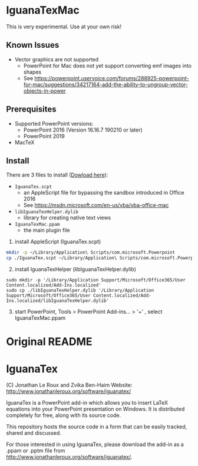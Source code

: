 # IguanaTexMac

This is very experimental. Use at your own risk!

## Known Issues
* Vector graphics are not supported
  * PowerPoint for Mac does not yet support converting emf images into shapes
  * See https://powerpoint.uservoice.com/forums/288925-powerpoint-for-mac/suggestions/34217164-add-the-ability-to-ungroup-vector-objects-in-power

## Prerequisites
* Supported PowerPoint versions:
  * PowerPoint 2016 (Version 16.16.7 190210 or later)
  * PowerPoint 2019
* MacTeX

## Install
There are 3 files to install ([Dowload here](https://github.com/ray851107/IguanaTexMac/releases)):
* `IguanaTex.scpt`
  * an AppleScript file for bypassing the sandbox introduced in Office 2016
  * See https://msdn.microsoft.com/en-us/vba/vba-office-mac
* `libIguanaTexHelper.dylib`
  * library for creating native text views
* `IguanaTexMac.ppam`
  * the main plugin file

1. install AppleScript (IguanaTex.scpt)
```bash
mkdir -p ~/Library/Application\ Scripts/com.microsoft.Powerpoint
cp ./IguanaTex.scpt ~/Library/Application\ Scripts/com.microsoft.Powerpoint/IguanaTex.scpt
```
2. install IguanaTexHelper (libIguanaTexHelper.dylib)
```
sudo mkdir -p '/Library/Application Support/Microsoft/Office365/User Content.localized/Add-Ins.localized'
sudo cp ./libIguanaTexHelper.dylib '/Library/Application Support/Microsoft/Office365/User Content.localized/Add-Ins.localized/libIguanaTexHelper.dylib'
```
3. start PowerPoint, Tools > PowerPoint Add-ins... > '+' , select IguanaTexMac.ppam


Original README
===============

# IguanaTex

(C) Jonathan Le Roux and Zvika Ben-Haim
Website: http://www.jonathanleroux.org/software/iguanatex/

IguanaTex is a PowerPoint add-in which allows you to insert LaTeX equations into your PowerPoint presentation on Windows. It is distributed completely for free, along with its source code.

This repository hosts the source code in a form that can be easily tracked, shared and discussed.

For those interested in using IguanaTex, please download the add-in as a .ppam or .pptm file from http://www.jonathanleroux.org/software/iguanatex/.
